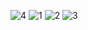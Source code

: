 ![4](https://user-images.githubusercontent.com/33086068/86493925-b4c63a00-bd73-11ea-99e0-9a843c188478.jpg)
![1](https://user-images.githubusercontent.com/33086068/86493927-b5f76700-bd73-11ea-9961-52d9d95410d9.jpg)
![2](https://user-images.githubusercontent.com/33086068/86493929-b7c12a80-bd73-11ea-8693-02a57ef16a8c.jpg)
![3](https://user-images.githubusercontent.com/33086068/86493932-b98aee00-bd73-11ea-84ea-16fe1952011c.jpg)
